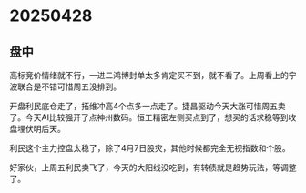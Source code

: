 # 20250428

## 盘中

高标竞价情绪就不行，一进二鸿博封单太多肯定买不到，就不看了。上周看上的宁波联合是不错可惜周五没排到。

开盘利民底仓走了，拓维冲高4个点多一点走了。捷昌驱动今天大涨可惜周五卖了。今天AI比较强开了点神州数码。恒工精密左侧买点到了，想买的话求稳等到收盘埋伏明后天。

利民这个主力控盘太稳了，除了4月7日股灾，其他时候都完全无视指数和个股。

好家伙，上周五利民卖飞了，今天的大阳线没吃到，有转债就是趋势玩法，等调整了。
